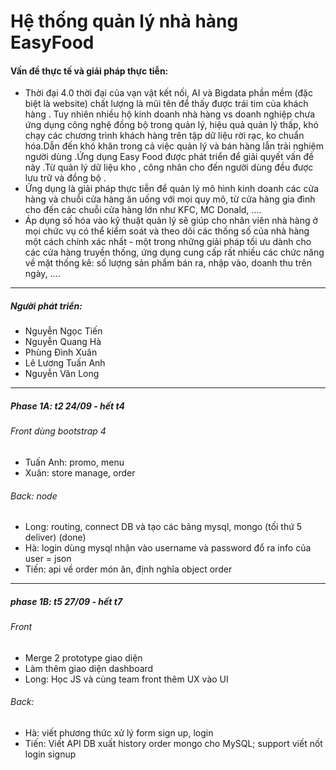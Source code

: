 # Hệ thống quản lý nhà hàng EasyFood
#### Vấn đề thực tế và giải pháp thực tiễn:
 - Thời đại 4.0 thời đại của vạn vật kết nối, AI và Bigdata phần mềm (đặc biệt là website) chất lượng là mũi tên để thấy được trái tim của khách hàng . Tuy nhiên nhiều hộ kinh doanh nhà hàng vs doanh nghiệp chưa ứng dụng công nghệ đồng bộ trong quản lý, hiệu quả quản lý thấp, khó chạy các chương trình khách hàng trên tập dữ liệu rời rạc, ko chuẩn hóa.Dẫn đến khó khăn trong cả việc quản lý và bán hàng lẫn trải nghiệm người dùng .Ứng dụng Easy Food được phát triển để giải quyết vấn đề này .Từ quản lý dữ liệu kho , công nhân cho đến người dùng đều được lưu trữ và đồng bộ .
 - Ứng dụng là giải pháp thực tiễn để quản lý mô hình kinh doanh các cửa hàng và chuỗi cửa hàng ăn uống với mọi quy mô, từ cửa hàng gia đình cho đến các chuỗi cửa hàng lớn như KFC, MC Donald, …. 
 - Áp dụng số hóa vào kỹ thuật quản lý sẽ giúp cho nhân viên nhà hàng ở mọi chức vụ có thể kiểm soát và theo dõi các thống số của nhà hàng một cách chính xác nhất - một trong những giải pháp tối ưu dành cho các cửa hàng truyền thống, ứng dụng cung cấp rất nhiều các chức năng về mặt thống kê: số lượng sản phẩm bán ra, nhập vào, doanh thu trên ngày, ….
--------------------------------
##### Người phát triển:
 - Nguyễn Ngọc Tiến
 - Nguyễn Quang Hà
 - Phùng Đình Xuân
 - Lê Lương Tuấn Anh
 - Nguyễn Văn Long
 --------------------------------
##### Phase 1A: t2 24/09 - hết t4
###### Front dùng bootstrap 4
 - Tuấn Anh: promo, menu 
 - Xuân: store manage, order
###### Back: node
 - Long: routing, connect DB và tạo các bảng mysql, mongo  (tối thứ 5 deliver) (done)
 - Hà: login dùng mysql nhận vào username và password đổ ra info của user = json
 - Tiến: api về order món ăn, định nghĩa object order

-------------------------------
##### phase 1B: t5 27/09 - hết t7
###### Front
 - Merge 2 prototype giao diện
 - Làm thêm giao diện dashboard
 - Long: Học JS và cùng team front thêm UX vào UI
###### Back:
 - Hà: viết phương thức xử lý form sign up, login
 - Tiến: Viết API DB xuất history order mongo cho MySQL; support viết nốt login signup